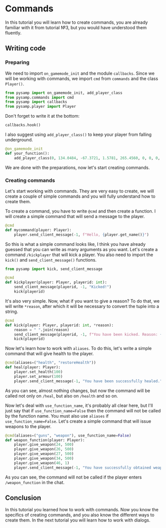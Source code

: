 # Commands

In this tutorial you will learn how to create commands, you are already familiar with it from tutorial №3, but you would have understood them fluently.

## Writing code

### Preparing

We need to import `on_gamemode_init` and the module `callbacks`. Since we will be working with commands, we import `cmd` from `commands` and the class `Player()`.

```python
from pysamp import on_gamemode_init, add_player_class
from pysamp.commands import cmd
from pysamp import callbacks
from pysamp.player import Player
```

Don't forget to write it at the bottom:

```python
callbacks.hook()
```

I also suggest using `add_player_class()` to keep your player from falling underground.

```python
@on_gamemode_init
def your_function():
    add_player_class(0, 134.0484, -67.3721, 1.5781, 265.4560, 0, 0, 0, 0, 0, 0)
```

We are done with the preparations, now let's start creating commands.

### Creating commands

Let's start working with commands. They are very easy to create, we will create a couple of simple commands and you will fully understand how to create them.

To create a command, you have to write `@cmd` and then create a function. I will create a simple command that will send a message to the player.

```python
@cmd 
def mycommand(player: Player):
    player.send_client_message(-1, f"Hello, {player.get_name()}")
```

So this is what a simple command looks like, I think you have already guessed that you can write as many arguments as you want. Let's create a command `/kickplayer` that will kick a player. You also need to import the `kick()` and `send_client_message()` functions.

```python
from pysamp import kick, send_client_message
```

```python
@cmd
def kickplayer(player: Player, playerid: int):
    send_client_message(playerid, -1, "Kicked!")
    kick(playerid)
```

It's also very simple. Now, what if you want to give a reason? To do that, we will write `*reason`, after which it will be necessary to convert the tuple into a string.

```python
@cmd
def kick(player: Player, playerid: int, *reason):
    reason = " ".join(reason)
    send_client_message(playerid, -1, f"You have been kicked. Reason: {reason}")
    kick(playerid)
```

Now let's learn how to work with `aliases`. To do this, let's write a simple command that will give health to the player.

```python
@cmd(aliases=("health", "restoreHealth"))
def heal(player: Player):
    player.set_health(100)
    player.set_armour(100)
    player.send_client_message(-1, "You have been successfully healed.")
```

As you can see, almost nothing changes, but now the command will be called not only on `/heal`, but also on `/health` and so on.

Now let's deal with `use_function_name`, it's probably all clear here, but I'll just say that if `use_function_name=False` then the command will not be called by the function name. You must also use `aliases` if `use_function_name=False`. Let's create a simple command that will issue weapons to the player.

```python
@cmd(aliases=("guns", "weapon"), use_function_name=False)
def weapon_function(player: Player):
    player.give_weapon(24, 500)
    player.give_weapon(26, 500)
    player.give_weapon(27, 500)
    player.give_weapon(34, 500)
    player.give_weapon(46, 1)
    player.send_client_message(-1, "You have successfully obtained weapons.")
```

As you can see, the command will not be called if the player enters `/weapon_function` in the chat.

## Conclusion

In this tutorial you learned how to work with commands. Now you know the specifics of creating commands, and you also know the different ways to create them. In the next tutorial you will learn how to work with dialogs.